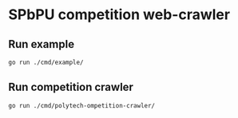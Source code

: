 # SPbPU competition web-crawler

## Run example

```sh
go run ./cmd/example/
```

## Run competition crawler

```sh
go run ./cmd/polytech-ompetition-crawler/
```
